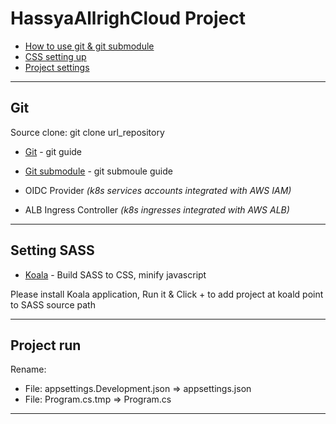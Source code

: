 ﻿# HassyaAllrighCloud Project

- [How to use git & git submodule](#Git)
- [CSS setting up](#Setting-SASS)
- [Project settings](#Project-run)

---

## Git

Source clone: git clone url_repository
- [Git](https://git-scm.com/book/en/v2/Git-Tools-Submodules) - git guide
- [Git submodule](https://git-scm.com/book/en/v2/Git-Tools-Submodules) - git submoule guide

- OIDC Provider _(k8s services accounts integrated with AWS IAM)_
- ALB Ingress Controller _(k8s ingresses integrated with AWS ALB)_

---

## Setting SASS

- [Koala](http://koala-app.com/) - Build SASS to CSS, minify javascript

Please install Koala application, Run it & Click + to add project at koald point to SASS source path

---

## Project run

Rename: 
- File:  appsettings.Development.json => appsettings.json
- File:  Program.cs.tmp => Program.cs

---